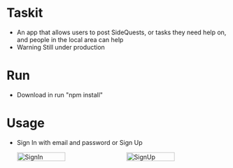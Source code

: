 # Taskit
- An app that allows users to post SideQuests, or tasks they need help on, and people in the local area can help
- Warning Still under production

# Run
- Download in run "npm install"

# Usage
- Sign In with email and password or Sign Up

  <div class="image-container" style="display: flex; justify-content: space-between; height: 500px;">
   <img src="https://github.com/xXViridianXx/SideQuest/blob/main/images/SignIn.png" alt="SignIn" style="width: 48%; height: 20%;">
   <img src="https://github.com/xXViridianXx/SideQuest/blob/main/images/SignUp.png" alt="SignUp" style="width: 48%; height: 20%">
</div>


